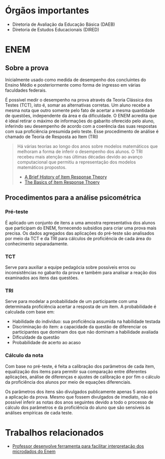 # Órgãos importantes
- Diretoria de Avaliação da Educação Básica (DAEB)
- Diretoria de Estudos Educacionais (DIRED)

# ENEM
## Sobre a prova
Inicialmente usado como medida de desempenho dos concluintes do Ensino Médio e posteriormente como forma de ingresso em várias faculdades federais.

É possível medir o desempenho na prova através da Teoria Clássica dos Testes (TCT), isto é, somar as alternativas corretas. Um aluno recebe a mesma nota que outro somente pelo fato de acertar a mesma quantidade de questões, independente da área e da dificuldade. O ENEM acredita que é ideal retirar o máximo de informações do gabarito oferecido pelo aluno, inferindo seu desempenho de acordo com a coerência das suas respostas com sua proficiência presumida pelo teste. Esse procedimento de análise é chamado de Teoria de Resposta ao Item (TRI) 
> Há várias teorias ao longo dos anos sobre modelos matemáticos que melhoram a forma de inferir o desempenho dos alunos. O TRI recebeu mais atenção nas últimas décadas devido ao avanço computacional que permitiu a representação dos modelos matemáticos propostos.
>
> - [A Brief History of Item Response Theory](https://citeseerx.ist.psu.edu/document?repid=rep1&type=pdf&doi=f1be2d875da0a1f43babc097f97000cd342c0a51)
> - [The Basics of Item Response Thoery](https://www.ime.unicamp.br/~cnaber/Baker_Book.pdf)

## Procedimentos para a análise psicométrica
### Pré-teste

É aplicado um conjunto de itens a uma amostra representativa dos alunos que participam do ENEM, fornecendo subsídios para criar uma prova mais precisa. Os dados agregados das aplicações do pré-teste são analisados por meio da TCT e da TRI para cálculos de proficiência de cada área do conhecimento separadamente.

### TCT

Serve para auxiliar a equipe pedagócia sobre possíveis erros ou inconsistências no gabarito da prova e também para analisar a reação dos examinados aos itens das questões.

### TRI

Serve para modelar a probabilidade de um participante com uma determinada proficiência acertar a resposta de um item. A probabilidade é calculada com base em:

- Habilidade do indivíduo: sua proficiência assumida na habilidade testada
- Discriminação do item: a capacidade da questão de diferenciar os participantes que dominam dos que não dominam a habilidade avaliada
- Dificuldade da questão
- Probabilidade de acerto ao acaso 

### Cálculo da nota

Com base no pré-teste, é feita a calibração dos parâmetros de cada item, equalização dos items para permitir sua comparação entre diferentes aplicações, análise de diferenças e ajustes de calibração e por fim o cálculo da proficiência dos alunos por meio de equações diferenciais.

Os parâmetros dos itens são divulgados publicamente apenas 5 anos após a aplicação da prova. Mesmo que fossem divulgados de imediato, não é possível inferir as notas dos anos seguintes devido a todo o processo de cálculo dos parâmetros e da proficiência do aluno que são sensíveis às análises empíricas de cada teste.

# Trabalhos relacionados
- [Professor desenvolve ferramenta para facilitar interpretação dos microdados do Enem](https://extra.globo.com/noticias/educacao/vida-de-calouro/professor-desenvolve-ferramenta-para-facilitar-interpretacao-dos-microdados-do-enem-15445915.html)